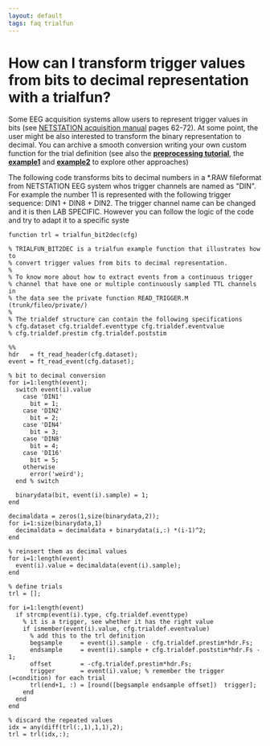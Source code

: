 ```yaml
---
layout: default
tags: faq trialfun
---
```



# How can I transform trigger values from bits to decimal representation with a trialfun?

Some EEG acquisition systems allow users to represent trigger values in bits (see [NETSTATION acquisition manual](http://cb3.unl.edu/dbrainlab/wp-content/uploads/sites/2/2013/12/Acquisition_Manual.pdf) pages 62-72). At some point, the user might be also interested to transform the binary representation to decimal. You can archive a smooth conversion writing your own custom function for the trial definition (see also the **[preprocessing tutorial](/tutorial/preprocessing#use_your_own_function_for_trial_selection)**, the **[example1](/example/detect_the_muscle_activity_in_an_emg_channel_and_use_that_as_trial_definition)** and **[example2](/example/making_your_own_trialfun_for_conditional_trial_definition)** to explore other approaches) 

The following code transforms bits to decimal numbers in a *.RAW fileformat from NETSTATION EEG system whos trigger channels are named as "DIN". For example the number 11 is represented with the following trigger sequence: DIN1 + DIN8 + DIN2. The trigger channel name can be changed and it is then LAB SPECIFIC. However you can follow the logic of the code and try to adapt it to a specific syste


	function trl = trialfun_bit2dec(cfg)
	
	% TRIALFUN_BIT2DEC is a trialfun example function that illustrates how to
	% convert trigger values from bits to decimal representation.
	%
	% To know more about how to extract events from a continuous trigger
	% channel that have one or multiple continuously sampled TTL channels in
	% the data see the private function READ_TRIGGER.M (trunk/fileo/private/)
	%
	% The trialdef structure can contain the following specifications
	% cfg.dataset cfg.trialdef.eventtype cfg.trialdef.eventvalue
	% cfg.trialdef.prestim cfg.trialdef.poststim
	
	%%
	hdr   = ft_read_header(cfg.dataset);
	event = ft_read_event(cfg.dataset);
	
	% bit to decimal conversion
	for i=1:length(event);
	  switch event(i).value
	    case 'DIN1'
	      bit = 1;
	    case 'DIN2'
	      bit = 2;
	    case 'DIN4'
	      bit = 3;
	    case 'DIN8'
	      bit = 4;
	    case 'DI16'
	      bit = 5;
	    otherwise
	      error('weird');
	  end % switch
	  
	  binarydata(bit, event(i).sample) = 1;
	end
	
	decimaldata = zeros(1,size(binarydata,2));
	for i=1:size(binarydata,1)
	  decimaldata = decimaldata + binarydata(i,:) *(i-1)^2;
	end
	
	% reinsert them as decimal values
	for i=1:length(event)
	  event(i).value = decimaldata(event(i).sample);
	end
	 
	% define trials
	trl = [];
	
	for i=1:length(event)
	  if strcmp(event(i).type, cfg.trialdef.eventtype)
	    % it is a trigger, see whether it has the right value
	    if ismember(event(i).value, cfg.trialdef.eventvalue)
	      % add this to the trl definition
	      begsample     = event(i).sample - cfg.trialdef.prestim*hdr.Fs;
	      endsample     = event(i).sample + cfg.trialdef.poststim*hdr.Fs - 1;
	      offset        = -cfg.trialdef.prestim*hdr.Fs;  
	      trigger       = event(i).value; % remember the trigger (=condition) for each trial
	      trl(end+1, :) = [round([begsample endsample offset])  trigger]; 
	    end
	  end
	end
	
	% discard the repeated values
	idx = any(diff(trl(:,1),1,1),2);
	trl = trl(idx,:);

